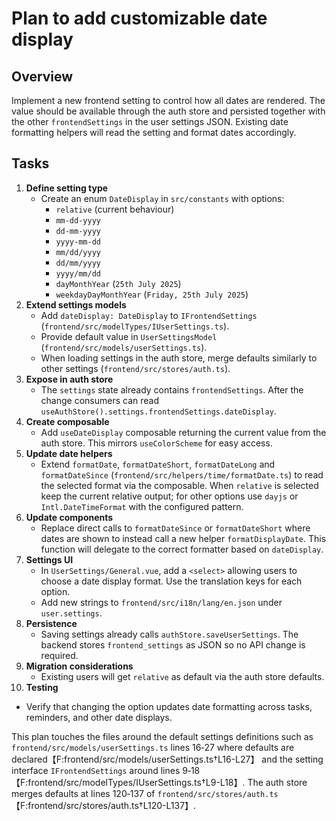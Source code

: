 # Plan to add customizable date display

## Overview
Implement a new frontend setting to control how all dates are rendered. The value should be available through the auth store and persisted together with the other `frontendSettings` in the user settings JSON. Existing date formatting helpers will read the setting and format dates accordingly.

## Tasks
1. **Define setting type**
   - Create an enum `DateDisplay` in `src/constants` with options:
     - `relative` (current behaviour)
     - `mm-dd-yyyy`
     - `dd-mm-yyyy`
     - `yyyy-mm-dd`
     - `mm/dd/yyyy`
     - `dd/mm/yyyy`
     - `yyyy/mm/dd`
     - `dayMonthYear` (`25th July 2025`)
     - `weekdayDayMonthYear` (`Friday, 25th July 2025`)
2. **Extend settings models**
   - Add `dateDisplay: DateDisplay` to `IFrontendSettings` (`frontend/src/modelTypes/IUserSettings.ts`).
   - Provide default value in `UserSettingsModel` (`frontend/src/models/userSettings.ts`).
   - When loading settings in the auth store, merge defaults similarly to other settings (`frontend/src/stores/auth.ts`).
3. **Expose in auth store**
   - The `settings` state already contains `frontendSettings`. After the change consumers can read `useAuthStore().settings.frontendSettings.dateDisplay`.
4. **Create composable**
   - Add `useDateDisplay` composable returning the current value from the auth store. This mirrors `useColorScheme` for easy access.
5. **Update date helpers**
   - Extend `formatDate`, `formatDateShort`, `formatDateLong` and `formatDateSince` (`frontend/src/helpers/time/formatDate.ts`) to read the selected format via the composable. When `relative` is selected keep the current relative output; for other options use `dayjs` or `Intl.DateTimeFormat` with the configured pattern.
6. **Update components**
   - Replace direct calls to `formatDateSince` or `formatDateShort` where dates are shown to instead call a new helper `formatDisplayDate`. This function will delegate to the correct formatter based on `dateDisplay`.
7. **Settings UI**
   - In `UserSettings/General.vue`, add a `<select>` allowing users to choose a date display format. Use the translation keys for each option.
   - Add new strings to `frontend/src/i18n/lang/en.json` under `user.settings`.
8. **Persistence**
   - Saving settings already calls `authStore.saveUserSettings`. The backend stores `frontend_settings` as JSON so no API change is required.
9. **Migration considerations**
   - Existing users will get `relative` as default via the auth store defaults.
10. **Testing**
   - Verify that changing the option updates date formatting across tasks, reminders, and other date displays.

This plan touches the files around the default settings definitions such as `frontend/src/models/userSettings.ts` lines 16‑27 where defaults are declared【F:frontend/src/models/userSettings.ts†L16-L27】 and the setting interface `IFrontendSettings` around lines 9‑18【F:frontend/src/modelTypes/IUserSettings.ts†L9-L18】. The auth store merges defaults at lines 120‑137 of `frontend/src/stores/auth.ts`【F:frontend/src/stores/auth.ts†L120-L137】.
